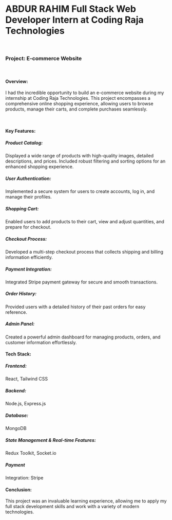 <h1>ABDUR RAHIM Full Stack Web Developer Intern at Coding Raja Technologies</h1>
</br>
<h3>Project: E-commerce Website</h3>
</br>
<h4>Overview:</h4>
<p>I had the incredible opportunity to build an e-commerce website during my internship at Coding Raja Technologies. This project encompasses a comprehensive online shopping experience, allowing users to browse products, manage their carts, and complete purchases seamlessly.</p>
</br>
<h4>Key Features:</h4>
<h5><b>Product Catalog:</b></h5> Displayed a wide range of products with high-quality images, detailed descriptions, and prices. Included robust filtering and sorting options for an enhanced shopping experience.
</br>
<h5><b>User Authentication:</b></h5> Implemented a secure system for users to create accounts, log in, and manage their profiles.
</br>
<h5><b>Shopping Cart:</b></h5> Enabled users to add products to their cart, view and adjust quantities, and prepare for checkout.
</br>
<h5><b>Checkout Process:</b></h5> Developed a multi-step checkout process that collects shipping and billing information efficiently.
</br>
<h5><b>Payment Integration:</b></h5> Integrated Stripe payment gateway for secure and smooth transactions.
</br>
<h5><b>Order History:</b></h5> Provided users with a detailed history of their past orders for easy reference.
</br>
<h5><b>Admin Panel:</b></h5> Created a powerful admin dashboard for managing products, orders, and customer information effortlessly.
</br>
<h4><b>Tech Stack:</b></h4>
<h5><b>Frontend:</b></h5> <p>React, Tailwind CSS</p>
<h5><b>Backend:</b></h5> <p>Node.js, Express.js</p>
<h5><b>Database:</b></h5> <p>MongoDB</p>
<h5><b>State Management & Real-time Features:</b></h5> <p>Redux Toolkit, Socket.io</p>
<h5><b>Payment</b></h5> <p>Integration: Stripe</p>
<h4><b>Conclusion:</b></h4>
<p>This project was an invaluable learning experience, allowing me to apply my full stack development skills and work with a variety of modern technologies.</p>
